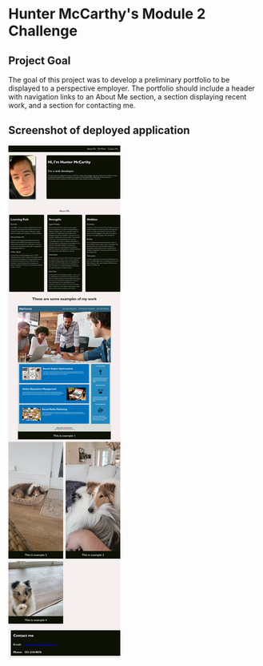 # Hunter McCarthy's Module 2 Challenge

## Project Goal

The goal of this project was to develop a preliminary portfolio to be displayed to a perspective employer. The portfolio should include a header with navigation links to an About Me section, a section displaying recent work, and a section for contacting me. 


## Screenshot of deployed application

![asdfasdf](assets/sss.jpeg)